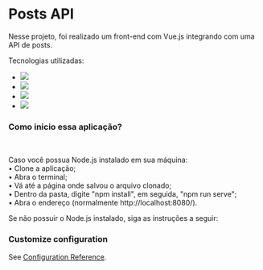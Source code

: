 # Posts API

<p>Nesse projeto, foi realizado um front-end com Vue.js integrando com uma API de posts.
<br>
</p>

Tecnologias utilizadas:
* <img src="https://img.shields.io/badge/HTML5-E34F26?style=for-the-badge&logo=html5&logoColor=white">
* <img src="https://img.shields.io/badge/CSS3-1572B6?style=for-the-badge&logo=css3&logoColor=white">
* <img src="https://img.shields.io/badge/JavaScript-323330?style=for-the-badge&logo=javascript&logoColor=F7DF1E">
* <img src="https://img.shields.io/badge/Vue.js-35495E?style=for-the-badge&logo=vuedotjs&logoColor=4FC08D">

<h3>Como inicio essa aplicação?</h3>
<br>
<p>Caso você possua Node.js instalado em sua máquina:
<br>
  • Clone a aplicação;
  <br>
  • Abra o terminal;
  <br>
  • Vá até a página onde salvou o arquivo clonado;
  <br>
  • Dentro da pasta, digite "npm install", em seguida, "npm run serve";
  <br>
  • Abra o endereço (normalmente http://localhost:8080/).
  <br>
<p>Se não possuir o Node.js instalado, siga as instruções a seguir:</p>

### Customize configuration
See [Configuration Reference](https://cli.vuejs.org/config/).
